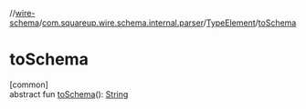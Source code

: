 //[wire-schema](../../../index.md)/[com.squareup.wire.schema.internal.parser](../index.md)/[TypeElement](index.md)/[toSchema](to-schema.md)

# toSchema

[common]\
abstract fun [toSchema](to-schema.md)(): [String](https://kotlinlang.org/api/latest/jvm/stdlib/kotlin/-string/index.html)
